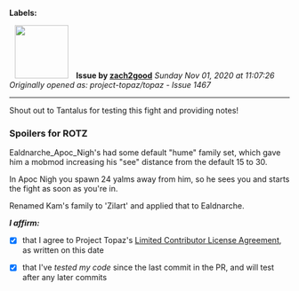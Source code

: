 **Labels:**



<a href="https://github.com/zach2good"><img src="https://avatars3.githubusercontent.com/u/1389729?v=4" width="96" height="96" hspace="10"></img></a> **Issue by [zach2good](https://github.com/zach2good)**
_Sunday Nov 01, 2020 at 11:07:26_
_Originally opened as: project-topaz/topaz - Issue 1467_

----

Shout out to Tantalus for testing this fight and providing notes!

### Spoilers for ROTZ

Ealdnarche_Apoc_Nigh's had some default "hume" family set, which gave him a mobmod increasing his "see" distance from the default 15 to 30.

In Apoc Nigh you spawn 24 yalms away from him, so he sees you and starts the fight as soon as you're in.

Renamed Kam's family to 'Zilart' and applied that to Ealdnarche.

<!-- place 'x' mark between square [] brackets to affirm: -->
**_I affirm:_**
- [x] that I agree to Project Topaz's [Limited Contributor License Agreement](http://project-topaz.com/blob/release/CONTRIBUTOR_AGREEMENT.md), as written on this date
- [x] that I've _tested my code_ since the last commit in the PR, and will test after any later commits


